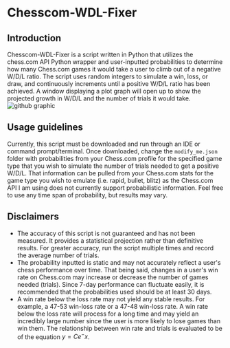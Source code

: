 # Chesscom-WDL-Fixer
## Introduction
Chesscom-WDL-Fixer is a script written in Python that utilizes the chess.com API Python wrapper and user-inputted probabilities to determine how many Chess.com games it would take a user to climb out of a negative W/D/L ratio. The script uses random integers to simulate a win, loss, or draw, and continuously increments until a positive W/D/L ratio has been achieved. A window displaying a plot graph will open up to show the projected growth in W/D/L and the number of trials it would take. 
![github graphic](https://github.com/ngitman/Chesscom-WDL-Fixer/assets/135498180/95f863e2-9d99-4952-b574-b97da305a50f)
## Usage guidelines
Currently, this script must be downloaded and run through an IDE or command prompt/terminal. Once downloaded, change the `modify_me.json` folder with probabilities from your Chess.com profile for the specified game type that you wish to simulate the number of trials needed to get a positive W/D/L. That information can be pulled from your Chess.com stats for the game type you wish to emulate (i.e. rapid, bullet, blitz) as the Chess.com API I am using does not currently support probabilistic information. Feel free to use any time span of probability, but results may vary. 
## Disclaimers
* The accuracy of this script is not guaranteed and has not been measured. It provides a statistical projection rather than definitive results. For greater accuracy, run the script multiple times and record the average number of trials. 
* The probability inputted is static and may not accurately reflect a user's chess performance over time. That being said, changes in a user's win rate on Chess.com may increase or decrease the number of games needed (trials). Since 7-day performance can fluctuate easily, it is recommended that the probabilities used should be at least 30 days. 
* A win rate below the loss rate may not yield any stable results. For example, a 47-53 win-loss rate or a 47-48 win-loss rate. A win rate below the loss rate will process for a long time and may yield an incredibly large number since the user is more likely to lose games than win them. The relationship between win rate and trials is evaluated to be of the equation $y=Ce^-x$.
